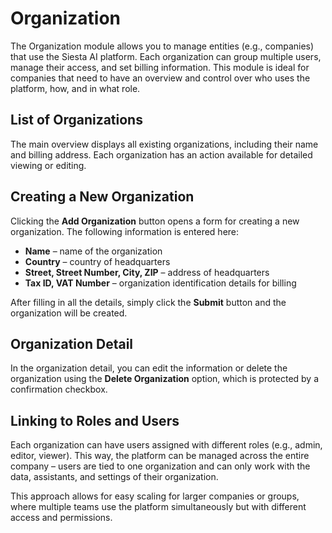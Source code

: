# Organization

The Organization module allows you to manage entities (e.g., companies) that use the Siesta AI platform. Each organization can group multiple users, manage their access, and set billing information. This module is ideal for companies that need to have an overview and control over who uses the platform, how, and in what role.

## List of Organizations

The main overview displays all existing organizations, including their name and billing address. Each organization has an action available for detailed viewing or editing.

## Creating a New Organization

Clicking the **Add Organization** button opens a form for creating a new organization. The following information is entered here:

- **Name** – name of the organization
- **Country** – country of headquarters
- **Street, Street Number, City, ZIP** – address of headquarters
- **Tax ID, VAT Number** – organization identification details for billing

After filling in all the details, simply click the **Submit** button and the organization will be created.

## Organization Detail

In the organization detail, you can edit the information or delete the organization using the **Delete Organization** option, which is protected by a confirmation checkbox.

## Linking to Roles and Users

Each organization can have users assigned with different roles (e.g., admin, editor, viewer). This way, the platform can be managed across the entire company – users are tied to one organization and can only work with the data, assistants, and settings of their organization.

This approach allows for easy scaling for larger companies or groups, where multiple teams use the platform simultaneously but with different access and permissions. 